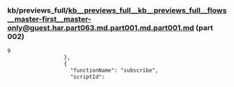 ### kb/previews_full/kb__previews_full__kb__previews_full__flows__master-first__master-only@guest.har.part063.md.part001.md.part001.md (part 002)

```md
9
                  },
                  {
                    "functionName": "subscribe",
                    "scriptId":
```

```
